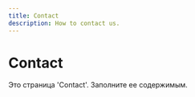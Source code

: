 ```yaml
---
title: Contact
description: How to contact us.
---
```


# Contact

Это страница 'Contact'. Заполните ее содержимым.

